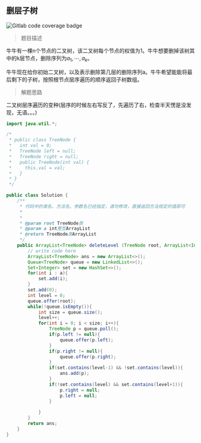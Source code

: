 ## 删层子树

![Gitlab code coverage badge](https://img.shields.io/badge/难度-中等-yellow)

> 题目描述

牛牛有一棵n个节点的二叉树，该二叉树每个节点的权值为1。牛牛想要删掉该树其中的k层节点，删除序列为$a_1,\cdots,a_k$。

牛牛现在给你初始二叉树，以及表示删除第几层的删除序列a。牛牛希望能能将最后剩下的子树，按照根节点层序遍历的顺序返回子树数组。

> 解题思路

二叉树层序遍历的变种(层序的时候左右写反了，先遍历了右，检查半天愣是没发现，无语。。。)

```java
import java.util.*;

/*
 * public class TreeNode {
 *   int val = 0;
 *   TreeNode left = null;
 *   TreeNode right = null;
 *   public TreeNode(int val) {
 *     this.val = val;
 *   }
 * }
 */

public class Solution {
    /**
     * 代码中的类名、方法名、参数名已经指定，请勿修改，直接返回方法规定的值即可
     *
     * 
     * @param root TreeNode类 
     * @param a int整型ArrayList 
     * @return TreeNode类ArrayList
     */
    public ArrayList<TreeNode> deleteLevel (TreeNode root, ArrayList<Integer> a) {
        // write code here
        ArrayList<TreeNode> ans = new ArrayList<>();
        Queue<TreeNode> queue = new LinkedList<>();
        Set<Integer> set = new HashSet<>();
        for(int i : a){
            set.add(i);
        }
        set.add(0);
        int level = 0;
        queue.offer(root);
        while(!queue.isEmpty()){
            int size = queue.size();
            level++;
            for(int i = 0; i < size; i++){
                TreeNode p = queue.poll();
                if(p.left != null){
                    queue.offer(p.left);
                }
                if(p.right != null){
                    queue.offer(p.right);
                }
                if(set.contains(level-1) && !set.contains(level)){
                    ans.add(p);
                }
                if(!set.contains(level) && set.contains(level+1)){
                    p.right = null;
                    p.left = null;
                }
                
            }
        }
        return ans;
    }
}
```
